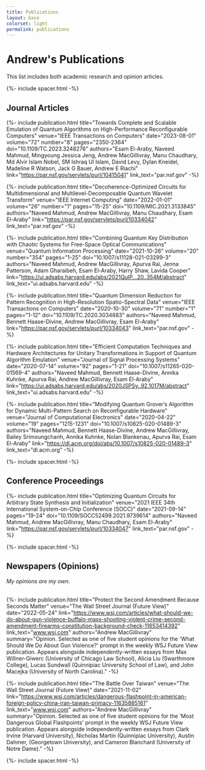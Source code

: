 ```yaml
---
title: Publications
layout: base
colorset: light
permalink: publications
---
```


# Andrew's Publications
This list includes both academic research and opinion articles.

{%- include spacer.html -%}

## Journal Articles
{%- include publication.html 
    title="Towards Complete and Scalable Emulation of Quantum Algorithms on High-Performance Reconfigurable Computers"
    venue="IEEE Transactions on Computers"
    date="2023-08-01"
    volume="72"
    number="8"
    pages="2350-2364"
    doi="10.1109/TC.2023.3248276"
    authors="Esam El-Araby, Naveed Mahmud, Mingyoung Jessica Jeng, Andrew MacGillivray, Manu Chaudhary, Md Alvir Islam Nobel, SM Ishraq Ul Islam, David Levy, Dylan Kneidel, Madeline R Watson, Jack G Bauer, Andrew E Riachi"
    link="https://par.nsf.gov/servlets/purl/10415041"
    link_text="par.nsf.gov"
-%}

{%- include publication.html 
    title="Decoherence-Optimized Circuits for Multidimensional and Multilevel-Decomposable Quantum Wavelet Transform"
    venue="IEEE Internet Computing"
    date="2022-01-01"
    volume="26"
    number="1"
    pages="15-25"
    doi="10.1109/MIC.2021.3133845"
    authors="Naveed Mahmud, Andrew MacGillivray, Manu Chaudhary, Esam El-Araby"
    link="https://par.nsf.gov/servlets/purl/10334042"
    link_text="par.nsf.gov"
-%}

{%- include publication.html 
    title="Combining Quantum Key Distribution with Chaotic Systems for Free-Space Optical Communications"
    venue="Quantum Information Processing"
    date="2021-10-26"
    volume="20"
    number="354"
    pages="1-25"
    doi="10.1007/s11128-021-03299-3"
    authors="Naveed Mahmud, Andrew MacGillivray, Apurva Rai, Jenna Patterson, Adam Gharaibeh, Esam El-Araby, Harry Shaw, Lavida Cooper"
    link="https://ui.adsabs.harvard.edu/abs/2021QuIP...20..354M/abstract"
    link_text="ui.adsabs.harvard.edu"
-%}

{%- include publication.html 
    title="Quantum Dimension Reduction for Pattern Recognition in High-Resolution Spatio-Spectral Data"
    venue="IEEE Transactions on Computers"
    date="2020-10-30"
    volume="71"
    number="1"
    pages="1-12"
    doi="10.1109/TC.2020.3034883"
    authors="Naveed Mahmud, Bennett Haase-Divine, Andrew MacGillivray, Esam El-Araby"
    link="https://par.nsf.gov/servlets/purl/10334043"
    link_text="par.nsf.gov"
-%}

{%- include publication.html 
    title="Efficient Computation Techniques and Hardware Architectures for Unitary Transformations in Support of Quantum Algorithm Emulation"
    venue="Journal of Signal Processing Systems"
    date="2020-07-14"
    volume="92"
    pages="1-21"
    doi="10.1007/s11265-020-01569-4"
    authors="Naveed Mahmud, Bennett Haase-Divine, Annika Kuhnke, Apurva Rai, Andrew MacGillivray, Esam El-Araby"
    link="https://ui.adsabs.harvard.edu/abs/2020JSPSy..92.1017M/abstract"
    link_text="ui.adsabs.harvard.edu"
-%}

{%- include publication.html 
    title="Modifying Quantum Grover’s Algorithm for Dynamic Multi-Pattern Search on Reconfigurable Hardware"
    venue="Journal of Computational Electronics"
    date="2020-04-22"
    volume="19"
    pages="1215-1231"
    doi="10.1007/s10825-020-01489-3"
    authors="Naveed Mahmud, Bennett Haase-Divine, Andrew MacGillivray, Bailey Srimoungchanh, Annika Kuhnke, Nolan Blankenau, Apurva Rai, Esam El-Araby"
    link="https://dl.acm.org/doi/abs/10.1007/s10825-020-01489-3"
    link_text="dl.acm.org"
-%}

{%- include spacer.html -%}

## Conference Proceedings

{%- include publication.html 
    title="Optimizing Quantum Circuits for Arbitrary State Synthesis and Initialization"
    venue="2021 IEEE 34th International System-on-Chip Conference (SOCC)"
    date="2021-09-14"
    pages="19-24"
    doi="10.1109/SOCC52499.2021.9739614"
    authors="Naveed Mahmud, Andrew MacGillivray, Manu Chaudhary, Esam El-Araby"
    link="https://par.nsf.gov/servlets/purl/10334047"
    link_text="par.nsf.gov"
-%}

{%- include spacer.html -%}

## Newspapers (Opinions)

*My opinions are my own.*
<br />&nbsp;<br />

{%- include publication.html
    title="Protect the Second Amendment Because Seconds Matter"
    venue="The Wall Street Journal (Future View)"
    date="2022-05-24"
    link="https://www.wsj.com/articles/what-should-we-do-about-gun-violence-buffalo-mass-shooting-violent-crime-second-amendment-firearms-constitution-background-check-11653414392"
    link_text="www.wsj.com"
    authors="Andrew MacGillivray"
    summary="Opinion. Selected as one of five student opinions for the 'What Should We Do About Gun Violence?' prompt in the weekly WSJ Future View publication. Appears alongside independently-written essays from Max Willner-Giwerc (University of Chicago Law School), Alicia Liu (Swarthmore College), Lucas Sundwall (Quinnipiac University School of Law), and John Macejka (University of North Carolina)."
-%}


{%- include publication.html
    title="The Battle Over Taiwan"
    venue="The Wall Street Journal (Future View)"
    date="2021-11-02"
    link="https://www.wsj.com/articles/dangerous-flashpoint-in-american-foreign-policy-china-iran-taiwan-primacy-11635885161"
    link_text="www.wsj.com"
    authors="Andrew MacGillivray"
    summary="Opinion. Selected as one of five student opinions for the 'Most Dangerous Global Flashpoints' prompt in the weekly WSJ Future View publication. Appears alongside independently-written essays from Clark Irvine (Harvard University), Nicholas Martin (Quinnipiac University), Austin Dahmer, (Georgetown University), and Cameron Blanchard (University of Notre Dame)."
-%}

{%- include spacer.html -%}